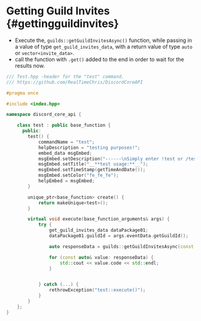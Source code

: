 Getting Guild Invites {#gettingguildinvites}
============
- Execute the, `guilds::getGuildInvitesAsync()` function, while passing in a value of type `get_guild_invites_data`, with a return value of type `auto` or `vector<invite_data>`.
- call the function with `.get()` added to the end in order to wait for the results now.

```cpp
/// Test.hpp -header for the "test" command.
/// https://github.com/RealTimeChris/DiscordCoreAPI

#pragma once

#include <index.hpp>

namespace discord_core_api {

	class test : public base_function {
	  public:
		test() {
			commandName = "test";
			helpDescription = "testing purposes!";
			embed_data msgEmbed;
			msgEmbed.setDescription("------\nSimply enter !test or /test!\n------");
			msgEmbed.setTitle("__**test usage:**__");
			msgEmbed.setTimeStamp(getTimeAndDate());
			msgEmbed.setColor("fe_fe_fe");
			helpEmbed = msgEmbed;
		}

		unique_ptr<base_function> create() {
			return makeUnique<test>();
		}

		virtual void execute(base_function_arguments& args) {
			try {
				get_guild_invites_data dataPackage01;
				dataPackage01.guildId = args.eventData.getGuildId();

				auto responseData = guilds::getGuildInvitesAsync(const dataPackage01).get();

				for (const auto& value: responseData) {
					std::cout << value.code << std::endl;
				}


			} catch (...) {
				rethrowException("test::execute()");
			}
		}
	};
}


```
